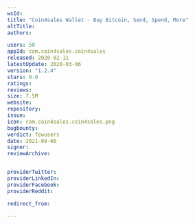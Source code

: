 ```yaml
---
wsId: 
title: "Coin4sales Wallet - Buy Bitcoin, Send, Spend, More"
altTitle: 
authors:

users: 50
appId: com.coin4sales.coin4sales
released: 2020-02-11
latestUpdate: 2020-03-06
version: "1.2.4"
stars: 0.0
ratings: 
reviews: 
size: 7.5M
website: 
repository: 
issue: 
icon: com.coin4sales.coin4sales.png
bugbounty: 
verdict: fewusers
date: 2021-08-08
signer: 
reviewArchive:


providerTwitter: 
providerLinkedIn: 
providerFacebook: 
providerReddit: 

redirect_from:

---
```



